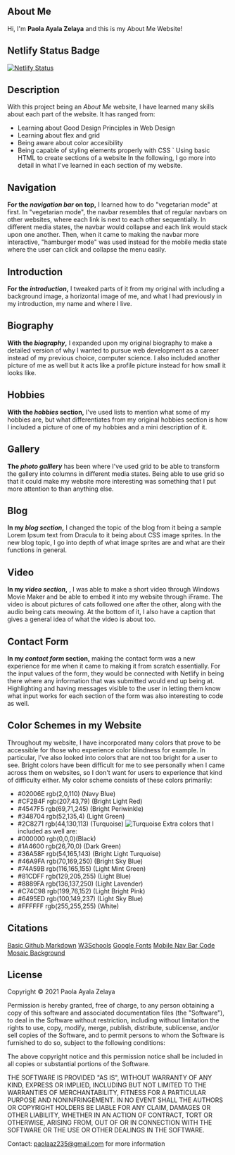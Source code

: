 ## About Me
Hi, I'm **Paola Ayala Zelaya** and this is my About Me Website!
## Netlify Status Badge
[![Netlify Status](https://api.netlify.com/api/v1/badges/b6fb59c7-9e37-46af-b97f-04ba1f5f5098/deploy-status)](https://app.netlify.com/sites/about-me-payalazelaya/deploys)
## Description
With this project being an _About Me_ website, I have learned many skills about each part of the website. It has ranged from: 
 - Learning about Good Design Principles in Web Design
 - Learning about flex and grid
 - Being aware about color accesibility 
 - Being capable of styling elements properly with CSS 
 ` Using basic HTML to create sections of a website
 In the following, I go more into detail in what I've learned in each section of my website. 
## Navigation
**For the _navigation bar_ on top,** I learned how to do "vegetarian mode" at first. In "vegetarian mode", the navbar resembles that of regular navbars on other websites, where each link is next to each other sequentially. In different media states, the navbar would collapse and each link would stack upon one another. Then, when it came to making the navbar more interactive, "hamburger mode" was used instead for the mobile media state where the user can click and collapse the menu easily. 
## Introduction
**For the _introduction_,** I tweaked parts of it from my original with including a background image, a horizontal image of me, and what I had previously in my introduction, my name and where I live. 
## Biography
**With the _biography_,** I expanded upon my original biography to make a detailed version of why I wanted to pursue web development as a career instead of my previous choice, computer science. I also included another picture of me as well but it acts like a profile picture instead for how small it looks like. 
## Hobbies
**With the _hobbies_ section,** I've used lists to mention what some of my hobbies are, but what differentiates from my original hobbies section is how I included a picture of one of my hobbies and a mini description of it. 
## Gallery 
**The _photo galllery_** has been where I've used grid to be able to transform the gallery into columns in different media states. Being able to use grid so that it could make my website more interesting was something that I put more attention to than anything else. 
## Blog
**In my _blog section_,** I changed the topic of the blog from it being a sample Lorem Ipsum text from Dracula to it being about CSS image sprites. In the new blog topic, I go into depth of what image sprites are and what are their functions in general. 
## Video
**In my _video section_,** , I was able to make a short video through Windows Movie Maker and be able to embed it into my website through iFrame. The video is about pictures of cats followed one after the other, along with the audio being cats meowing. At the bottom of it, I also have a caption that gives a general idea of what the video is about too.  
## Contact Form 
**In my _contact form_ section,** making the contact form was a new experience for me when it came to making it from scratch essentially. For the input values of the form, they would be connected with Netlify in being there where any information that was submitted would end up being at. Highlighting and having messages visible to the user in letting them know what input works for each section of the form was also interesting to code as well. 
## Color Schemes in my Website
Throughout my website, I have incorporated many colors that prove to be accessible for those who experience color blindness for example. In particular, I've also looked into colors that are not too bright for a user to see. Bright colors have been difficult for me to see personally when I came across them on websites, so I don't want for users to experience that kind of difficulty either. 
My color scheme consists of these colors primarily: 
- #02006E rgb(2,0,110) (Navy Blue)
- #CF2B4F rgb(207,43,79) (Bright Light Red)
- #4547F5 rgb(69,71,245) (Bright Periwinkle)
- #348704 rgb(52,135,4) (Light Green)
- #2C8271 rgb(44,130,113) (Turquoise) ![Turquoise](https://github.com/RVCC-IDMX/about-me-payalazelaya/blob/main/assets/img/2C8271.png)
Extra colors that I included as well are: 
- #000000 rgb(0,0,0)(Black)
- #1A4600 rgb(26,70,0) (Dark Green)
- #36A58F rgb(54,165,143) (Bright Light Turquoise)
- #46A9FA rgb(70,169,250) (Bright Sky Blue)
- #74A59B rgb(116,165,155) (Light Mint Green)
- #81CDFF rgb(129,205,255) (Light Blue)
- #8889FA rgb(136,137,250) (Light Lavender)
- #C74C98 rgb(199,76,152) (Light Bright Pink)
- #6495ED rgb(100,149,237) (Light Sky Blue)
- #FFFFFF rgb(255,255,255) (White)
## Citations 
[Basic Github Markdown](https://docs.github.com/en/github/writing-on-github/getting-started-with-writing-and-formatting-on-github/basic-writing-and-formatting-syntax)
[W3Schools](https://www.w3schools.com/)
[Google Fonts](https://fonts.google.com/)
[Mobile Nav Bar Code](https://www.youtube.com/watch?v=SIzi9z8mrTk)
[Mosaic Background](https://pixabay.com/images/id-3394375/)
## License 
Copyright © 2021 Paola Ayala Zelaya 

Permission is hereby granted, free of charge, to any person obtaining a copy
of this software and associated documentation files (the "Software"), to deal
in the Software without restriction, including without limitation the rights
to use, copy, modify, merge, publish, distribute, sublicense, and/or sell
copies of the Software, and to permit persons to whom the Software is
furnished to do so, subject to the following conditions:

The above copyright notice and this permission notice shall be included in all
copies or substantial portions of the Software.

THE SOFTWARE IS PROVIDED "AS IS", WITHOUT WARRANTY OF ANY KIND, EXPRESS OR
IMPLIED, INCLUDING BUT NOT LIMITED TO THE WARRANTIES OF MERCHANTABILITY,
FITNESS FOR A PARTICULAR PURPOSE AND NONINFRINGEMENT. IN NO EVENT SHALL THE
AUTHORS OR COPYRIGHT HOLDERS BE LIABLE FOR ANY CLAIM, DAMAGES OR OTHER
LIABILITY, WHETHER IN AN ACTION OF CONTRACT, TORT OR OTHERWISE, ARISING FROM,
OUT OF OR IN CONNECTION WITH THE SOFTWARE OR THE USE OR OTHER DEALINGS IN THE
SOFTWARE.

Contact: paolaaz235@gmail.com for more information
